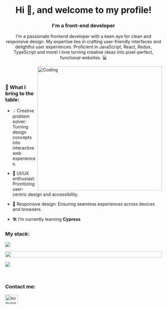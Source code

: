 <h1 align="center">Hi 👋, and welcome to my profile!</h1>
<h3 align="center">I'm a front-end developer</h3>
<p align="center">I'm a passionate frontend developer with a keen eye for clean and responsive design. My expertise lies in crafting user-friendly interfaces and delightful user experiences. Proficient in JavaScript, React, Redux, TypeScript and more! I love turning creative ideas into pixel-perfect, functional websites. 💻</p>
<p align="center"> 
</p>

<img align="right" alt="Coding" width="400" src="https://user-images.githubusercontent.com/74038190/229223263-cf2e4b07-2615-4f87-9c38-e37600f8381a.gif">
<br><br>

<h3 align="left">🚀 What I bring to the table:</h3>

- 💡 Creative problem solver: Turning design concepts into interactive web experiences.

- 🎨 UI/UX enthusiast: Prioritizing user-centric design and accessibility.

- 📱 Responsive design: Ensuring seamless experiences across devices and browsers.

- 🛠 I’m currently learning **Cypress**

<h3 align="left">My stack:</h3>
  
<a href="https://skillicons.dev"> <img src="https://skillicons.dev/icons?i=html,css,js,ts,react,next,redux,sass,styledcomponents,bootstrap,tailwindcss,jest,git,gulp"/> </a>

<img src="https://i.imgur.com/dBaSKWF.gif" height="20" width="100%">

![](https://komarev.com/ghpvc/?username=Halabarda32&label=PROFILE+VIEWS)

<br>
<h3 align="left">Contact me:</h3>
<p align="left">
<a href="https://www.linkedin.com/in/krzysztof-kieryłowski-118586251" target="blank"><img align="center" src="https://raw.githubusercontent.com/rahuldkjain/github-profile-readme-generator/master/src/images/icons/Social/linked-in-alt.svg" alt="supunnanayakkara" height="30" width="40" /></a>
</p>
<br>
